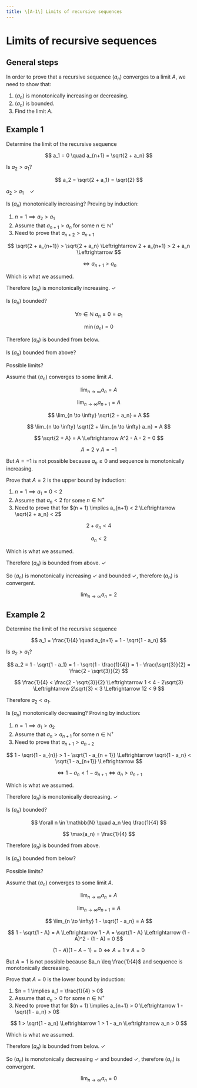 ```yaml
---
title: \[A-1\] Limits of recursive sequences
---
```


# Limits of recursive sequences

## General steps
In order to prove that a recursive sequence $(a_n)$ converges to a limit $A$, we need to show that:

1. $(a_n)$ is monotonically increasing or decreasing.
2. $(a_n)$ is bounded.
3. Find the limit $A$.



## Example 1

Determine the limit of the recursive sequence

$$
a_1 = 0 \quad a_{n+1} = \sqrt{2 + a_n}
$$

Is $a_2 > a_1$?

$$
a_2 = \sqrt{2 + a_1} = \sqrt{2}
$$

$a_2 > a_1 \quad \checkmark$

Is $(a_n)$ monotonically increasing? Proving by induction:

1. $n = 1 \implies a_2 > a_1$
2. Assume that $a_{n+1} > a_n$ for some $n \in \mathbb{N}^+$
3. Need to prove that $a_{n+2} > a_{n+1}$

$$
\sqrt{2 + a_{n+1}} > \sqrt{2 + a_n} \Leftrightarrow 2 + a_{n+1} > 2 + a_n \Leftrightarrow
$$

$$
\Leftrightarrow a_{n+1} > a_n
$$

Which is what we assumed.

Therefore $(a_n)$ is monotonically increasing. $\checkmark$

Is $(a_n)$ bounded?

$$
\forall n \in \mathbb{N}\ a_n \geq 0 = a_1
$$

$$
\min(a_n) = 0
$$

Therefore $(a_n)$ is bounded from below.

Is $(a_n)$ bounded from above?

Possible limits?

Assume that $(a_n)$ converges to some limit $A$.

$$
\lim_{n \to \infty} a_n = A
$$

$$
\lim_{n \to \infty} a_{n+1} = A
$$

$$
\lim_{n \to \infty} \sqrt{2 + a_n} = A
$$

$$
\lim_{n \to \infty} \sqrt{2 + \lim_{n \to \infty} a_n} = A
$$

$$
\sqrt{2 + A} = A \Leftrightarrow A^2 - A - 2 = 0
$$

$$
A = 2 \lor A = -1
$$

But $A = -1$ is not possible because $a_n \geq 0$ and sequence is monotonically increasing.

Prove that $A = 2$ is the upper bound by induction:

1. $n = 1 \implies a_1 = 0 < 2$
2. Assume that $a_n < 2$ for some $n \in \mathbb{N}^+$
3. Need to prove that for $(n + 1) \implies a_{n+1} < 2 \Leftrightarrow \sqrt{2 + a_n} < 2$

$$
2 + a_n < 4
$$

$$
a_n < 2
$$

Which is what we assumed.

Therefore $(a_n)$ is bounded from above. $\checkmark$

So $(a_n)$ is monotonically increasing $\checkmark$ and bounded $\checkmark$, therefore $(a_n)$ is convergent.

$$
\lim_{n \to \infty} a_n = 2
$$

## Example 2

Determine the limit of the recursive sequence

$$
a_1 = \frac{1}{4} \quad a_{n+1} = 1 - \sqrt{1 - a_n}
$$

Is $a_2 > a_1$?

$$
a_2 = 1 - \sqrt{1 - a_1} = 1 - \sqrt{1 - \frac{1}{4}} = 1 - \frac{\sqrt{3}}{2} = \frac{2 - \sqrt{3}}{2}
$$

$$
\frac{1}{4} < \frac{2 - \sqrt{3}}{2} \Leftrightarrow 1 < 4 - 2\sqrt{3} \Leftrightarrow 2\sqrt{3} < 3 \Leftrightarrow 12 < 9
$$

Therefore $a_2 < a_1$.

Is $(a_n)$ monotonically decreasing? Proving by induction:

1. $n = 1 \implies a_1 > a_2$
2. Assume that $a_n > a_{n+1}$ for some $n \in \mathbb{N}^+$
3. Need to prove that $a_{n+1} > a_{n+2}$

$$
1 - \sqrt{1 - a_{n}} > 1 - \sqrt{1 - a_{n + 1}} \Leftrightarrow \sqrt{1 - a_n} < \sqrt{1 - a_{n+1}} \Leftrightarrow
$$

$$
\Leftrightarrow 1 - a_n < 1 - a_{n+1} \Leftrightarrow a_n > a_{n+1}
$$

Which is what we assumed.

Therefore $(a_n)$ is monotonically decreasing. $\checkmark$

Is $(a_n)$ bounded?

$$
\forall n \in \mathbb{N} \quad a_n \leq \frac{1}{4}
$$

$$
\max(a_n) = \frac{1}{4}
$$

Therefore $(a_n)$ is bounded from above.

Is $(a_n)$ bounded from below?

Possible limits?

Assume that $(a_n)$ converges to some limit $A$.

$$
\lim_{n \to \infty} a_n = A
$$

$$
\lim_{n \to \infty} a_{n+1} = A
$$

$$
\lim_{n \to \infty} 1 - \sqrt{1 - a_n} = A
$$

$$
1 - \sqrt{1 - A} = A \Leftrightarrow 1 - A = \sqrt{1 - A} \Leftrightarrow (1 - A)^2 - (1 - A) = 0
$$

$$
(1 - A)(1 - A - 1) = 0 \Leftrightarrow A = 1 \lor A = 0
$$

But $A = 1$ is not possible because $a_n \leq \frac{1}{4}$ and sequence is monotonically decreasing.

Prove that $A = 0$ is the lower bound by induction:

1. $n = 1 \implies a_1 = \frac{1}{4} > 0$
2. Assume that $a_n > 0$ for some $n \in \mathbb{N}^+$
3. Need to prove that for $(n + 1) \implies a_{n+1} > 0 \Leftrightarrow 1 - \sqrt{1 - a_n} > 0$

$$
1 > \sqrt{1 - a_n} \Leftrightarrow 1 > 1 - a_n \Leftrightarrow a_n > 0
$$

Which is what we assumed.

Therefore $(a_n)$ is bounded from below. $\checkmark$

So $(a_n)$ is monotonically decreasing $\checkmark$ and bounded $\checkmark$, therefore $(a_n)$ is convergent.

$$
\lim_{n \to \infty} a_n = 0
$$
